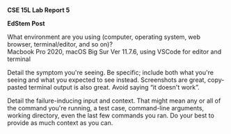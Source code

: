 **CSE 15L Lab Report 5**


**EdStem Post**


What environment are you using (computer, operating system, web browser, terminal/editor, and so on)? <br />
Macbook Pro 2020, macOS Big Sur Ver 11.7.6, using VSCode for editor and terminal


Detail the symptom you're seeing. Be specific; include both what you're seeing and what you expected to see instead. Screenshots are great, copy-pasted terminal output is also great. Avoid saying “it doesn't work”.



Detail the failure-inducing input and context. That might mean any or all of the command you're running, a test case, command-line arguments, working directory, even the last few commands you ran. Do your best to provide as much context as you can.
